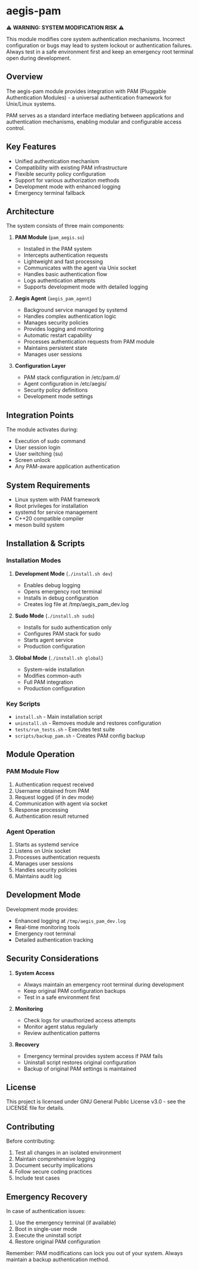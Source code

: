 # aegis-pam

⚠️ **WARNING: SYSTEM MODIFICATION RISK** ⚠️

This module modifies core system authentication mechanisms. Incorrect configuration or bugs may lead to system lockout or authentication failures. Always test in a safe environment first and keep an emergency root terminal open during development.

## Overview

The aegis-pam module provides integration with PAM (Pluggable Authentication Modules) - a universal authentication framework for Unix/Linux systems.

PAM serves as a standard interface mediating between applications and authentication mechanisms, enabling modular and configurable access control.

## Key Features

- Unified authentication mechanism
- Compatibility with existing PAM infrastructure 
- Flexible security policy configuration
- Support for various authorization methods
- Development mode with enhanced logging
- Emergency terminal fallback

## Architecture

The system consists of three main components:

1. **PAM Module** (`pam_aegis.so`)
   - Installed in the PAM system
   - Intercepts authentication requests
   - Lightweight and fast processing
   - Communicates with the agent via Unix socket
   - Handles basic authentication flow
   - Logs authentication attempts
   - Supports development mode with detailed logging

2. **Aegis Agent** (`aegis_pam_agent`)
   - Background service managed by systemd
   - Handles complex authentication logic
   - Manages security policies
   - Provides logging and monitoring
   - Automatic restart capability
   - Processes authentication requests from PAM module
   - Maintains persistent state
   - Manages user sessions

3. **Configuration Layer**
   - PAM stack configuration in /etc/pam.d/
   - Agent configuration in /etc/aegis/
   - Security policy definitions
   - Development mode settings

## Integration Points

The module activates during:
- Execution of sudo command
- User session login
- User switching (su)
- Screen unlock
- Any PAM-aware application authentication

## System Requirements

- Linux system with PAM framework
- Root privileges for installation
- systemd for service management
- C++20 compatible compiler
- meson build system

## Installation & Scripts

### Installation Modes

1. **Development Mode** (`./install.sh dev`)
   - Enables debug logging
   - Opens emergency root terminal
   - Installs in debug configuration
   - Creates log file at /tmp/aegis_pam_dev.log

2. **Sudo Mode** (`./install.sh sudo`)
   - Installs for sudo authentication only
   - Configures PAM stack for sudo
   - Starts agent service
   - Production configuration

3. **Global Mode** (`./install.sh global`)
   - System-wide installation
   - Modifies common-auth
   - Full PAM integration
   - Production configuration

### Key Scripts

- `install.sh` - Main installation script
- `uninstall.sh` - Removes module and restores configuration
- `tests/run_tests.sh` - Executes test suite
- `scripts/backup_pam.sh` - Creates PAM config backup

## Module Operation

### PAM Module Flow

1. Authentication request received
2. Username obtained from PAM
3. Request logged (if in dev mode)
4. Communication with agent via socket
5. Response processing
6. Authentication result returned

### Agent Operation

1. Starts as systemd service
2. Listens on Unix socket
3. Processes authentication requests
4. Manages user sessions
5. Handles security policies
6. Maintains audit log

## Development Mode

Development mode provides:
- Enhanced logging at `/tmp/aegis_pam_dev.log`
- Real-time monitoring tools
- Emergency root terminal
- Detailed authentication tracking

## Security Considerations

1. **System Access**
   - Always maintain an emergency root terminal during development
   - Keep original PAM configuration backups
   - Test in a safe environment first

2. **Monitoring**
   - Check logs for unauthorized access attempts
   - Monitor agent status regularly
   - Review authentication patterns

3. **Recovery**
   - Emergency terminal provides system access if PAM fails
   - Uninstall script restores original configuration
   - Backup of original PAM settings is maintained

## License

This project is licensed under GNU General Public License v3.0 - see the LICENSE file for details.

## Contributing

Before contributing:
1. Test all changes in an isolated environment
2. Maintain comprehensive logging
3. Document security implications
4. Follow secure coding practices
5. Include test cases

## Emergency Recovery

In case of authentication issues:
1. Use the emergency terminal (if available)
2. Boot in single-user mode
3. Execute the uninstall script
4. Restore original PAM configuration

Remember: PAM modifications can lock you out of your system. Always maintain a backup authentication method.